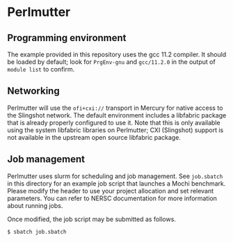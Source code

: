 Perlmutter
==========


Programming environment
-----------------------

The example provided in this repository uses the gcc 11.2 compiler.  It
should be loaded by default; look for `PrgEnv-gnu` and `gcc/11.2.0` in the
output of `module list` to confirm.

Networking
----------

Perlmutter will use the `ofi+cxi://` transport in Mercury for native access to
the Slingshot network. The default environment includes a libfabric package
that is already properly configured to use it.  Note that this is only
available using the system libfabric libraries on Perlmutter; CXI (Slingshot)
support is not available in the upstream open source libfabric package.


Job management
--------------

Perlmutter uses slurm for scheduling and job management.  See `job.sbatch`
in this directory for an example job script that launches a Mochi benchmark.
Please modify the header to use your project allocation and set relevant
parameters. You can refer to NERSC documentation for more information about
running jobs.

Once modified, the job script may be submitted as follows.

```
$ sbatch job.sbatch
```
